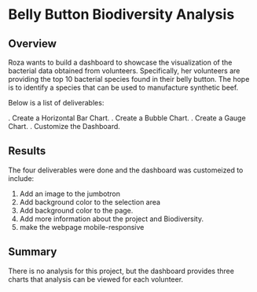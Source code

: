 # Belly Button Biodiversity Analysis

## Overview

Roza wants to build a dashboard to showcase the visualization of the bacterial data obtained from volunteers. Specifically, her volunteers are providing the top 10 bacterial species found in their belly button. The hope is to identify a species that can be used to manufacture synthetic beef.

Below is a list of deliverables:

. Create a Horizontal Bar Chart.
. Create a Bubble Chart.
. Create a Gauge Chart.
. Customize the Dashboard.

## Results

The four deliverables were done and the dashboard was customeized to include:

1. Add an image to the jumbotron
2. Add background color to the selection area
3. Add background color to the page.
4. Add more information about the project and Biodiversity.
5. make the webpage mobile-responsive

## Summary

There is no analysis for this project, but the dashboard provides three charts that analysis can be viewed for each volunteer.

